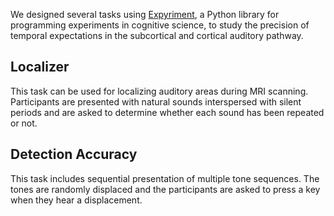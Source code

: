 We designed several tasks using [Expyriment](https://expyriment.org/), a Python library for programming experiments in cognitive science, to study the precision of temporal expectations in the subcortical and cortical auditory pathway.
## Localizer
This task can be used for localizing auditory areas during MRI scanning. Participants are presented with natural sounds interspersed with silent periods and are asked to determine whether each sound has been repeated or not.

## Detection Accuracy
This task includes sequential presentation of multiple tone sequences. The tones are randomly displaced and the participants are asked to press a key when they hear a displacement.
